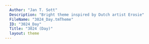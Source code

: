 ```yaml
---
  Author: "Jan T. Sott"
  Description: "Bright theme inspired by Dutch artist Erosie"
  FileName: "3024_Day.tmTheme"
  ID: "3024_Day"
  Title: "3024 (Day)"
  layout: theme
---
```

  
